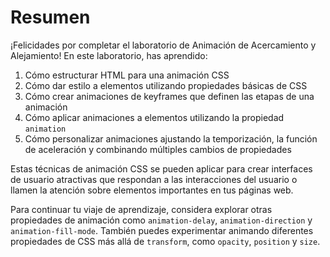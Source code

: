# Resumen

¡Felicidades por completar el laboratorio de Animación de Acercamiento y Alejamiento! En este laboratorio, has aprendido:

1. Cómo estructurar HTML para una animación CSS
2. Cómo dar estilo a elementos utilizando propiedades básicas de CSS
3. Cómo crear animaciones de keyframes que definen las etapas de una animación
4. Cómo aplicar animaciones a elementos utilizando la propiedad `animation`
5. Cómo personalizar animaciones ajustando la temporización, la función de aceleración y combinando múltiples cambios de propiedades

Estas técnicas de animación CSS se pueden aplicar para crear interfaces de usuario atractivas que respondan a las interacciones del usuario o llamen la atención sobre elementos importantes en tus páginas web.

Para continuar tu viaje de aprendizaje, considera explorar otras propiedades de animación como `animation-delay`, `animation-direction` y `animation-fill-mode`. También puedes experimentar animando diferentes propiedades de CSS más allá de `transform`, como `opacity`, `position` y `size`.
